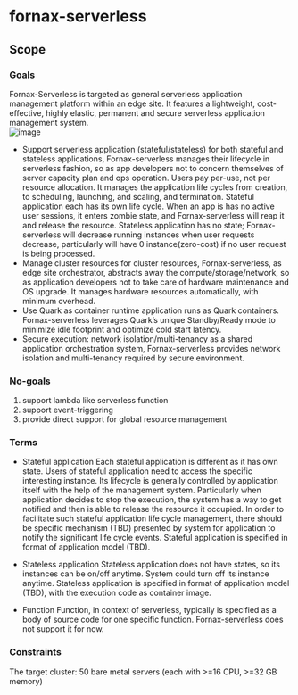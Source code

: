 # fornax-serverless

## Scope
### Goals
Fornax-Serverless is targeted as general serverless application management platform within an edge site. It features a lightweight, cost-effective, highly elastic, permanent and secure serverless application management system.   
 ![image](https://user-images.githubusercontent.com/16367914/161353804-8988914c-d719-4764-8a0c-de51e9ab073a.png)

* Support serverless application (stateful/stateless)
	for both stateful and stateless applications, Fornax-serverless manages their lifecycle in serverless fashion, so as app developers not to concern themselves of server capacity plan and ops operation. Users pay per-use, not per resource allocation. It manages the application life cycles from creation, to scheduling, launching, and scaling, and termination.
	Stateful application each has its own life cycle. When an app is has no active user sessions, it enters zombie state, and Fornax-serverless will reap it and release the resource. Stateless application has no state; Fornax-serverless will decrease running instances when user requests decrease, particularly will have 0 instance(zero-cost) if no user request is being processed.
*  Manage cluster resources
	for cluster resources, Fornax-serverless, as edge site orchestrator, abstracts away the compute/storage/network, so as application developers not to take care of hardware maintenance and OS upgrade. It manages hardware resources automatically, with minimum overhead.
*  Use Quark as container runtime
	application runs as Quark containers. Fornax-serverless leverages Quark’s unique Standby/Ready mode to minimize idle footprint and optimize cold start latency.
*  Secure execution: network isolation/multi-tenancy
	as a shared application orchestration system, Fornax-serverless provides network isolation and multi-tenancy required by secure environment.

### No-goals
1. support lambda like serverless function
1. support event-triggering
1. provide direct support for global resource management

### Terms
* Stateful application
Each stateful application is different as it has own state. Users of stateful application need to access the specific interesting instance. Its lifecycle is generally controlled by application itself with the help of the management system. Particularly when application decides to stop the execution, the system has a way to get notified and then is able to release the resource it occupied. In order to facilitate such stateful application life cycle management, there should be specific mechanism (TBD) presented by system for application to notify the significant life cycle events. Stateful application is specified in format of application model (TBD).

* Stateless application
Stateless application does not have states, so its instances can be on/off anytime. System could turn off its instance anytime. Stateless application is specified in format of application model (TBD), with the execution code as container image.

* Function
Function, in context of serverless, typically is specified as a body of source code for one specific function. Fornax-serverless does not support it for now.

### Constraints
The target cluster: 50 bare metal servers (each with >=16 CPU, >=32 GB memory) 

 
